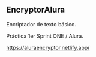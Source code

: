 ## EncryptorAlura

Encriptador de texto básico.

Práctica 1er Sprint ONE / Alura.

https://aluraencryptor.netlify.app/

